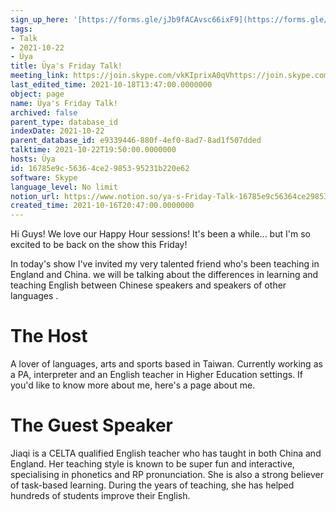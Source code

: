 ```yaml
---
sign_up_here: '[https://forms.gle/jJb9fACAvsc66ixF9](https://forms.gle/jJb9fACAvsc66ixF9)'
tags:
- Talk
- 2021-10-22
- Üya
title: Üya's Friday Talk!
meeting_link: https://join.skype.com/vkKIprixA0qVhttps://join.skype.com/vkKIprixA0qV
last_edited_time: 2021-10-18T13:47:00.0000000
object: page
name: Üya's Friday Talk!
archived: false
parent_type: database_id
indexDate: 2021-10-22
parent_database_id: e9339446-880f-4ef0-8ad7-8ad1f507dded
talktime: 2021-10-22T19:50:00.0000000
hosts: Üya
id: 16785e9c-5636-4ce2-9853-95231b220e62
software: Skype
language_level: No limit
notion_url: https://www.notion.so/ya-s-Friday-Talk-16785e9c56364ce2985395231b220e62
created_time: 2021-10-16T20:47:00.0000000
---
```


Hi Guys! 
We love our Happy Hour sessions! It's been a while... but I'm so excited to be back on the show this Friday!  

In today's show I've invited my very talented friend who's been teaching in England and China. 
we will be talking about the  differences in learning and teaching English between Chinese speakers and speakers of other languages .  


# The Host
A lover of languages, arts and sports based in Taiwan. Currently working as a PA, interpreter and an English teacher in Higher Education settings. 
If you'd like to know more about me, here's a page about me. 

# The Guest Speaker
Jiaqi is a CELTA qualified English teacher who has taught in both China and England. Her teaching style is known to be super fun and interactive, specialising in phonetics and RP pronunciation. She is also a strong believer of task-based learning. 
During the years of teaching, she has helped hundreds of students improve their English.
 
 
























